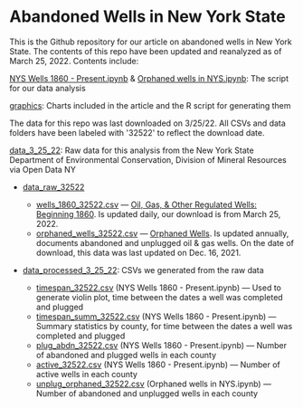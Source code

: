 # Abandoned Wells in New York State

This is the Github repository for our article on abandoned wells in New York State. The contents of this repo have been updated and reanalyzed as of March 25, 2022. Contents include: 

[NYS Wells 1860 - Present.ipynb](https://github.com/ilenapeng/wells/blob/4bc3152fdc93d7a553f0d062d034dae2d2e084cc/NYS%20Wells%201860%20-%20Present.ipynb) & [Orphaned wells in NYS.ipynb](https://github.com/ilenapeng/wells/blob/4bc3152fdc93d7a553f0d062d034dae2d2e084cc/Orphaned%20wells%20in%20NYS.ipynb): The script for our data analysis

[graphics](https://github.com/ilenapeng/wells/tree/main/graphics): Charts included in the article and the R script for generating them

The data for this repo was last downloaded on 3/25/22. All CSVs and data folders have been labeled with '32522' to reflect the download date. 

[data_3_25_22](https://github.com/ilenapeng/wells/tree/main/data_32522): Raw data for this analysis from the New York State Department of Environmental Conservation, Division of Mineral Resources via Open Data NY

* [data_raw_32522](https://github.com/ilenapeng/wells/tree/main/data_32522/data_raw_3_25_22)

    * [wells_1860_32522.csv](https://github.com/ilenapeng/wells/blob/4bc3152fdc93d7a553f0d062d034dae2d2e084cc/data_32522/data_raw_32522/wells_1860_32522.csv) — [Oil, Gas, & Other Regulated Wells: Beginning 1860](https://data.ny.gov/Energy-Environment/Oil-Gas-Other-Regulated-Wells-Beginning-1860/szye-wmt3). Is updated daily, our download is from March 25, 2022. 
    * [orphaned_wells_32522.csv](https://github.com/ilenapeng/wells/blob/4bc3152fdc93d7a553f0d062d034dae2d2e084cc/data_32522/data_raw_32522/orphaned_wells_32522.csvv) —  [Orphaned Wells](https://data.ny.gov/Energy-Environment/Abandoned-Wells/vgue-bamz). Is updated annually, documents abandoned and unplugged oil & gas wells. On the date of download, this data was last updated on Dec. 16, 2021.

* [data_processed_3_25_22](https://github.com/ilenapeng/wells/tree/main/data_32522/data_processed_32522): CSVs we generated from the raw data
    * [timespan_32522.csv](https://github.com/ilenapeng/wells/blob/4bc3152fdc93d7a553f0d062d034dae2d2e084cc/data_32522/data_processed_32522/timespan_32522.csv) (NYS Wells 1860 - Present.ipynb) — Used to generate violin plot, time between the dates a well was completed and plugged
    * [timespan_summ_32522.csv](https://github.com/ilenapeng/wells/blob/4bc3152fdc93d7a553f0d062d034dae2d2e084cc/data_32522/data_processed_32522/timespan_summ_32522.csv) (NYS Wells 1860 - Present.ipynb) — Summary statistics by county, for time between the dates a well was completed and plugged
    * [plug_abdn_32522.csv](https://github.com/ilenapeng/wells/blob/4bc3152fdc93d7a553f0d062d034dae2d2e084cc/data_32522/data_processed_32522/plug_abdn_32522.csv) (NYS Wells 1860 - Present.ipynb) — Number of abandoned and plugged wells in each county
    * [active_32522.csv](https://github.com/ilenapeng/wells/blob/4bc3152fdc93d7a553f0d062d034dae2d2e084cc/data_32522/data_processed_32522/active_32522.csv) (NYS Wells 1860 - Present.ipynb) — Number of active wells in each county
    * [unplug_orphaned_32522.csv](https://github.com/ilenapeng/wells/blob/4bc3152fdc93d7a553f0d062d034dae2d2e084cc/data_32522/data_processed_32522/unplug_orphaned_32522.csv) (Orphaned wells in NYS.ipynb) — Number of abandoned and unplugged wells in each county